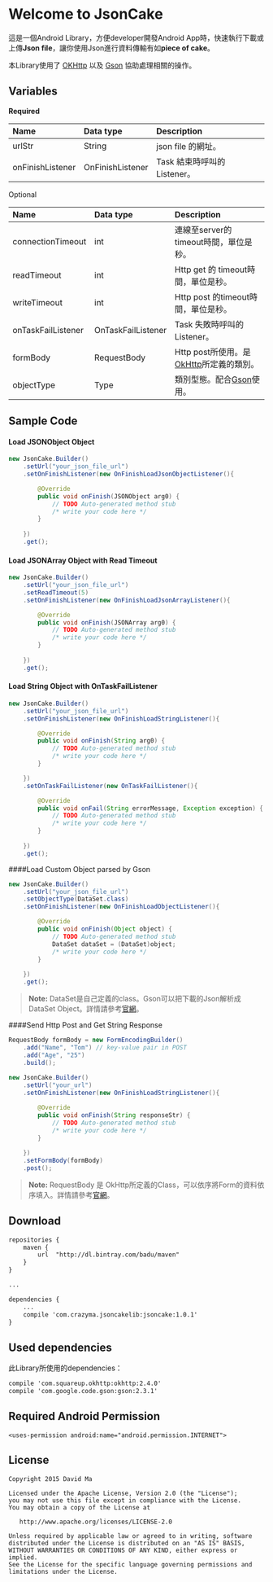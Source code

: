
Welcome to JsonCake
=======

這是一個Android Library，方便developer開發Android App時，快速執行下載或上傳**Json file**，讓你使用Json進行資料傳輸有如**piece of cake**。

本Library使用了 [OKHttp][2] 以及 [Gson][1] 協助處理相關的操作。


Variables
---
**Required**

|Name    |Data type|Description|
|:-------|:--------|:----------|      
|urlStr |String|json file 的網址。|
|onFinishListener|OnFinishListener|Task 結束時呼叫的Listener。|


Optional

|Name    |Data type|Description|
|:-------|:--------|:----------|      
|connectionTimeout|int|連線至server的timeout時間，單位是秒。|
|readTimeout|int|Http get 的 timeout時間，單位是秒。|
|writeTimeout|int|Http post 的timeout時間，單位是秒。|
|onTaskFailListener|OnTaskFailListener|Task 失敗時呼叫的Listener。|
|formBody|RequestBody|Http post所使用。是[OkHttp][2]所定義的類別。|
|objectType|Type|類別型態。配合[Gson][1]使用。|


Sample Code
----
#### Load JSONObject Object
```java
new JsonCake.Builder()
	.setUrl("your_json_file_url")
    .setOnFinishListener(new OnFinishLoadJsonObjectListener(){

		@Override
		public void onFinish(JSONObject arg0) {
			// TODO Auto-generated method stub
			/* write your code here */
		}
    		
    })
    .get();
```
 
#### Load JSONArray Object with Read Timeout
```java
new JsonCake.Builder()
	.setUrl("your_json_file_url")
    .setReadTimeout(5)
    .setOnFinishListener(new OnFinishLoadJsonArrayListener(){

		@Override
		public void onFinish(JSONArray arg0) {
			// TODO Auto-generated method stub
			/* write your code here */
		}
    		
    })
    .get();
```

#### Load String Object with OnTaskFailListener
```java
new JsonCake.Builder()
	.setUrl("your_json_file_url")
    .setOnFinishListener(new OnFinishLoadStringListener(){

		@Override
		public void onFinish(String arg0) {
			// TODO Auto-generated method stub
			/* write your code here */
		}

    })
    .setOnTaskFailListener(new OnTaskFailListener(){

		@Override
		public void onFail(String errorMessage, Exception exception) {
			// TODO Auto-generated method stub
			/* write your code here */
		}
    		
    })
    .get();
```

####Load Custom Object parsed by Gson
```java
new JsonCake.Builder()
	.setUrl("your_json_file_url")
    .setObjectType(DataSet.class)
    .setOnFinishListener(new OnFinishLoadObjectListener(){

		@Override
		public void onFinish(Object object) {
			// TODO Auto-generated method stub
			DataSet dataSet = (DataSet)object;
			/* write your code here */
		}
    		
    })
    .get();
```
>**Note:**
>DataSet是自己定義的class。Gson可以把下載的Json解析成DataSet Object。詳情請參考[官網](https://code.google.com/p/google-gson/)。


####Send Http Post and Get String Response
```java
RequestBody formBody = new FormEncodingBuilder()
	.add("Name", "Tom") // key-value pair in POST
    .add("Age", "25")
    .build();
        
new JsonCake.Builder()
	.setUrl("your_url")
    .setOnFinishListener(new OnFinishLoadStringListener(){

		@Override
		public void onFinish(String responseStr) {
			// TODO Auto-generated method stub
			/* write your code here */
		}
        		
    })        	
    .setFormBody(formBody)
    .post();
```
>**Note:**
>RequestBody 是 OkHttp所定義的Class，可以依序將Form的資料依序填入。詳情請參考[官網][2]。

Download
---
```xml
repositories {
    maven {
        url  "http://dl.bintray.com/badu/maven"
    }
}

...

dependencies {
	...
    compile 'com.crazyma.jsoncakelib:jsoncake:1.0.1'
}
```
Used dependencies
---
此Library所使用的dependencies：
```xml
compile 'com.squareup.okhttp:okhttp:2.4.0'
compile 'com.google.code.gson:gson:2.3.1'
```

Required Android Permission
--------
	<uses-permission android:name="android.permission.INTERNET">

License
-------
	Copyright 2015 David Ma

	Licensed under the Apache License, Version 2.0 (the "License");
	you may not use this file except in compliance with the License.
	You may obtain a copy of the License at

	   http://www.apache.org/licenses/LICENSE-2.0

	Unless required by applicable law or agreed to in writing, software
	distributed under the License is distributed on an "AS IS" BASIS,
	WITHOUT WARRANTIES OR CONDITIONS OF ANY KIND, either express or implied.
	See the License for the specific language governing permissions and
	limitations under the License.


[1]: https://code.google.com/p/google-gson/
[2]: http://square.github.io/okhttp/